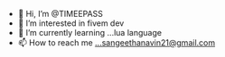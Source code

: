- 👋 Hi, I’m @TIMEEPASS
- 👀 I’m interested in fivem dev
- 🌱 I’m currently learning ...lua language
- 📫 How to reach me ...sangeethanavin21@gmail.com

<!---
TIMEEPASS/TIMEEPASS is a ✨ special ✨ repository because its `README.md` (this file) appears on your GitHub profile.
You can click the Preview link to take a look at your changes.
--->
